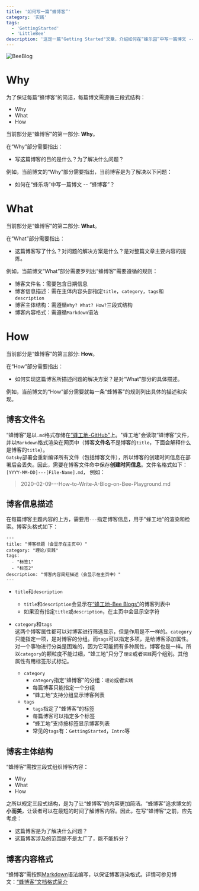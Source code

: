 ```yaml
---
title: '如何写一篇“蜂博客”'
category: '实践'
tags:
  - 'GettingStarted'
  - 'LittleBee'
description: '这是一篇"Getting Started"文章，介绍如何在“蜂乐园”中写一篇博文 -- “蜂博客”。'
---
```


![BeeBlog](http://q53wkmg88.bkt.clouddn.com/beeBlog.jpg)

# Why

为了保证每篇“蜂博客”的简洁，每篇博文需遵循三段式结构：
- Why
- What
- How

当前部分是“蜂博客”的第一部分: **Why**。

在“Why”部分需要指出：
- 写这篇博客的目的是什么？为了解决什么问题？

例如，当前博文的“Why”部分需要指出，当前博客是为了解决以下问题：
- 如何在“蜂乐场”中写一篇博文 -- “蜂博客”？

# What

当前部分是“蜂博客”的第二部分: **What**。

在“What”部分需要指出：
- 这篇博客写了什么？对问题的解决方案是什么？是对整篇文章主要内容的提炼。

例如，当前博文“What”部分需要罗列出“蜂博客”需要遵循的规则：
- 博客文件名：需要包含日期信息
- 博客信息描述：需在主体内容头部指定`title`，`category`，`tags`和`description`
- 博客主体结构：需遵循`Why? What? How?`三段式结构
- 博客内容格式：需遵循`Markdown`语法

# How

当前部分是“蜂博客”的第三部分: **How**。

在“How”部分需要指出：
- 如何实现这篇博客所描述问题的解决方案？是对“What”部分的具体描述。

例如，当前博文的“How”部分需要就每一条“蜂博客”的规则列出具体的描述和实现。

## 博客文件名

“蜂博客”是以`.md`格式存储在[“蜂工地-GitHub"](https://github.com/yuxiang660/little-bee-client/tree/master/static/posts)上。"蜂工地"会读取“蜂博客”文件，并以`Markdown`格式渲染在网页中（博客**文件名**不是博客的`title`，下面会解释什么是博客的`title`）。<br>
`Gatsby`部署会重新编译所有文件（包括博客文件），所以博客的创建时间信息在部署后会丢失。因此，需要在博客文件命中保存**创建时间信息**。文件名格式如下： `[YYYY-MM-DD]---[File-Name].md`，
例如：
> 2020-02-09---How-to-Write-A-Blog-on-Bee-Playground.md

## 博客信息描述

在每篇博客主题内容的上方，需要用`---`指定博客信息，用于"蜂工地"的渲染和检索。博客头格式如下：
```
---
title: "博客标题（会显示在主页中）"
category: "理论/实践"
tags:
  - "标签1"
  - "标签2"
description: "博客内容简短描述（会显示在主页中）"
---
```
- `title`和`description`
    - `title`和`description`会显示在[“蜂工地-Bee Blogs”](/)的博客列表中
    - 如果没有指定`title`或`description`，在主页中会显示空字符

- `category`和`tags`<br>
这两个博客属性都可以对博客进行筛选显示，但是作用是不一样的。`category`只能指定一项，是对博客的分组。而`tags`可以指定多项，是给博客添加属性。<br>
对一个事物进行分类是困难的，因为它可能拥有多种属性，博客也是一样。所以`category`的颗粒度不能过细，“蜂工地”只分了`理论`或者`实践`两个组别。其他属性有用标签形式标记。
    - `category`
      - `category`指定“蜂博客”的分组：`理论`或者`实践`
      - 每篇博客只能指定一个分组
      - “蜂工地”支持分组显示博客列表
    - `tags`
      - `tags`指定了“蜂博客”的标签
      - 每篇博客可以指定多个标签
      - “蜂工地”支持按标签显示博客列表
      - 常见的`tags`有：`GettingStarted`，`Intro`等

## 博客主体结构

“蜂博客”需按三段式组织博客内容：
- Why
- What
- How

之所以规定三段式结构，是为了让“蜂博客”的内容更加简洁。“蜂博客”追求博文的**小而美**，让读者可以在最短的时间了解博客内容。因此，在写“蜂博客”之前，应先考虑：
- 这篇博客是为了解决什么问题？
- 这篇博客涉及的范围是不是太广了，能不能拆分？

## 博客内容格式

“蜂博客”需按照[Markdown](https://www.jianshu.com/p/191d1e21f7ed)语法编写，以保证博客渲染格式。详情可参见博文：[“蜂博客”文档格式简介](/posts/2/2020-02-09---Bee-Blog-Pretty-Format/)